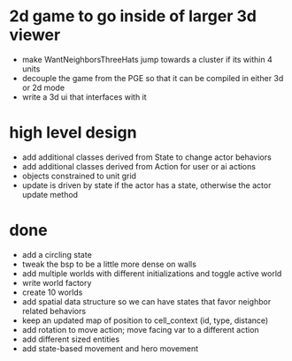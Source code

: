 # 2d game to go inside of larger 3d viewer
* make WantNeighborsThreeHats jump towards a cluster if its within 4 units
* decouple the game from the PGE so that it can be compiled in either 3d or 2d mode
* write a 3d ui that interfaces with it 

# high level design
* add additional classes derived from State to change actor behaviors
* add additional classes derived from Action for user or ai actions 
* objects constrained to unit grid
* update is driven by state if the actor has a state, otherwise the actor update method 

# done
* add a circling state
* tweak the bsp to be a little more dense on walls
* add multiple worlds with different initializations and toggle active world
* write world factory
* create 10 worlds
* add spatial data structure so we can have states that favor neighbor related behaviors 
* keep an updated map of position to cell_context (id, type, distance)
* add rotation to move action; move facing var to a different action 
* add different sized entities
* add state-based movement and hero movement

